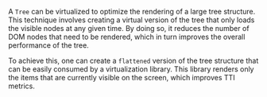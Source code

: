A `Tree` can be virtualized to optimize the rendering of a large tree structure. This technique involves creating a virtual version of the tree that only loads the visible nodes at any given time. By doing so, it reduces the number of DOM nodes that need to be rendered, which in turn improves the overall performance of the tree.

To achieve this, one can create a `flattened` version of the tree structure that can be easily consumed by a virtualization library. This library renders only the items that are currently visible on the screen, which improves TTI metrics.
